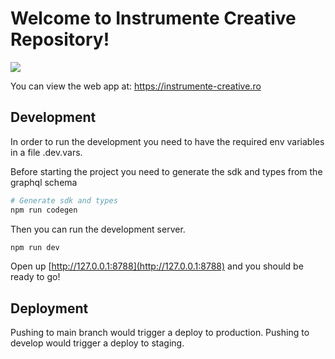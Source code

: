 # Welcome to Instrumente Creative Repository!

<img src="https://imagedelivery.net/_Qvu0ID0pPyVjDxZnl16ng/e1e83cec-f941-4f10-6eaa-192b7e88c700/small"/>

You can view the web app at: https://instrumente-creative.ro

## Development

In order to run the development you need to have the required env variables in a file .dev.vars.

Before starting the project you need to generate the sdk and types from the graphql schema

```sh
# Generate sdk and types
npm run codegen
```

Then you can run the development server.

```sh
npm run dev
```

Open up [http://127.0.0.1:8788](http://127.0.0.1:8788) and you should be ready to go!

## Deployment

Pushing to main branch would trigger a deploy to production.
Pushing to develop would trigger a deploy to staging.
